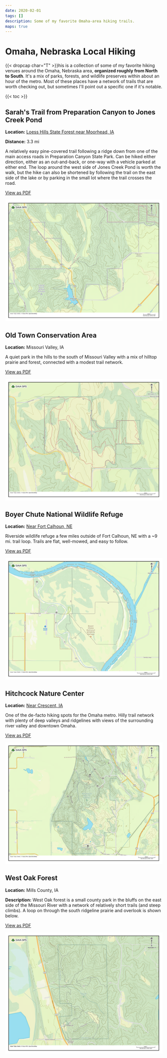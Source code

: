 ```yaml
---
date: 2020-02-01
tags: []
description: Some of my favorite Omaha-area hiking trails.
maps: true
---
```


# Omaha, Nebraska Local Hiking

{{< dropcap char="T" >}}his is a collection of some of my favorite hiking venues around the Omaha, Nebraska area, **organized roughly from North to South**.  It's a mix of parks, forests, and wildlife preserves within about an hour of the metro.  Most of these places have a network of trails that are worth checking out, but sometimes I'll point out a specific one if it's notable.

{{< toc >}}

## Sarah's Trail from Preparation Canyon to Jones Creek Pond

**Location:** [Loess Hills State Forest near Moorhead, IA](https://maps.app.goo.gl/QY76BzfAHYM2XgRk7)

**Distance:** 3.3 mi

A relatively easy pine-covered trail following a ridge down from one of the main access roads in Preparation Canyon State Park.  Can be hiked either direction, either as an out-and-back, or one-way with a vehicle parked at either end.  The loop around the west side of Jones Creek Pond is worth the walk, but the hike can also be shortened by following the trail on the east side of the lake or by parking in the small lot where the trail crosses the road.

[View as PDF](sarahs-trail.pdf)

![](sarahs-trail.png)

## Old Town Conservation Area

**Location:** Missouri Valley, IA

A quiet park in the hills to the south of Missouri Valley with a mix of hilltop prairie and forest, connected with a modest trail network.

[View as PDF](old-town-conservation-area.pdf)

![](old-town-conservation-area.png)

## Boyer Chute National Wildlife Refuge

**Location:** [Near Fort Calhoun, NE](https://maps.app.goo.gl/tJsn4NghTuvVugyg8)

Riverside wildlife refuge a few miles outside of Fort Calhoun, NE with a ~9 mi. trail loop.  Trails are flat, well-mowed, and easy to follow.

[View as PDF](boyer-chute.pdf)

![](boyer-chute.png)

## Hitchcock Nature Center

**Location:** [Near Crescent, IA](https://maps.app.goo.gl/ipgw71iUWx5cMqjX7)

One of the de-facto hiking spots for the Omaha metro.  Hilly trail network with plenty of deep valleys and ridgelines with views of the surrounding river valley and downtown Omaha.

[View as PDF](hitchcock.pdf)

![](hitchcock.png)

## West Oak Forest

**Location:** Mills County, IA

**Description:** West Oak forest is a small county park in the bluffs on the east side of the Missouri River with a network of relatively short trails (and steep climbs).  A loop on through the south ridgeline prairie and overlook is shown below.

[View as PDF](west-oak-forest.pdf)

![](west-oak-forest.png)
